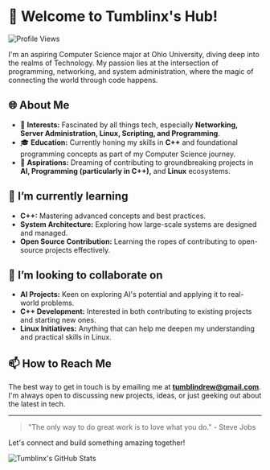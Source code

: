 # 👋 Welcome to Tumblinx's Hub!

![Profile Views](https://komarev.com/ghpvc/?username=tumblinx&color=green)

I'm an aspiring Computer Science major at Ohio University, diving deep into the realms of Technology. My passion lies at the intersection of programming, networking, and system administration, where the magic of connecting the world through code happens.

## 🌐 About Me

- 🤖 **Interests:** Fascinated by all things tech, especially **Networking, Server Administration, Linux, Scripting, and Programming**.
- 🎓 **Education:** Currently honing my skills in **C++** and foundational programming concepts as part of my Computer Science journey.
- 🚀 **Aspirations:** Dreaming of contributing to groundbreaking projects in **AI, Programming (particularly in C++),** and **Linux** ecosystems.

## 🌱 I’m currently learning

- **C++:** Mastering advanced concepts and best practices.
- **System Architecture:** Exploring how large-scale systems are designed and managed.
- **Open Source Contribution:** Learning the ropes of contributing to open-source projects effectively.

## 💞️ I’m looking to collaborate on

- **AI Projects:** Keen on exploring AI's potential and applying it to real-world problems.
- **C++ Development:** Interested in both contributing to existing projects and starting new ones.
- **Linux Initiatives:** Anything that can help me deepen my understanding and practical skills in Linux.

## 📫 How to Reach Me

The best way to get in touch is by emailing me at **tumblindrew@gmail.com**. I'm always open to discussing new projects, ideas, or just geeking out about the latest in tech.

---

> "The only way to do great work is to love what you do." - Steve Jobs

Let's connect and build something amazing together!

![Tumblinx's GitHub Stats](https://github-readme-stats.vercel.app/api?username=tumblinx&show_icons=true&theme=radical)
